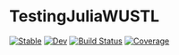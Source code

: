# TestingJuliaWUSTL

[![Stable](https://img.shields.io/badge/docs-stable-blue.svg)](https://nwamsley1.github.io/TestingJuliaWUSTL.jl/stable/)
[![Dev](https://img.shields.io/badge/docs-dev-blue.svg)](https://nwamsley1.github.io/TestingJuliaWUSTL.jl/dev/)
[![Build Status](https://github.com/nwamsley1/TestingJuliaWUSTL.jl/actions/workflows/CI.yml/badge.svg?branch=main)](https://github.com/nwamsley1/TestingJuliaWUSTL.jl/actions/workflows/CI.yml?query=branch%3Amain)
[![Coverage](https://codecov.io/gh/nwamsley1/TestingJuliaWUSTL.jl/branch/main/graph/badge.svg)](https://codecov.io/gh/nwamsley1/TestingJuliaWUSTL.jl)
